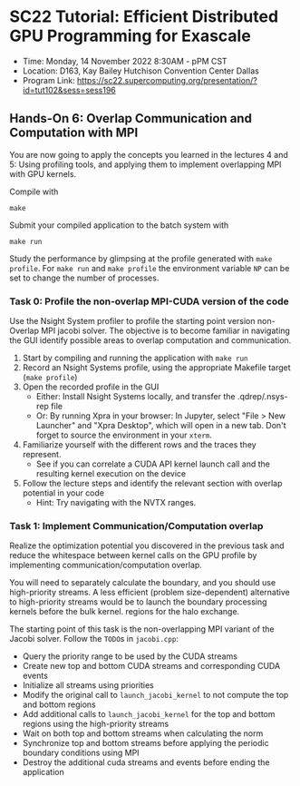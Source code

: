 # SC22 Tutorial: Efficient Distributed GPU Programming for Exascale

-   Time: Monday, 14 November 2022 8:30AM - pPM CST
-   Location: D163, Kay Bailey Hutchison Convention Center Dallas
-   Program Link:
    https://sc22.supercomputing.org/presentation/?id=tut102&sess=sess196

## Hands-On 6: Overlap Communication and Computation with MPI

You are now going to apply the concepts you learned in the lectures 4 and 5: Using profiling tools,
and applying them to implement overlapping MPI with GPU kernels. 

Compile with

``` {.bash}
make
```

Submit your compiled application to the batch system with

``` {.bash}
make run
```

Study the performance by glimpsing at the profile generated with
`make profile`. For `make run` and `make profile` the environment variable `NP` can be set to change the number of processes.

### Task 0: Profile the non-overlap MPI-CUDA version of the code

Use the Nsight System profiler to profile the starting point version non-Overlap MPI jacobi solver. The objective is to become familiar in navigating the GUI identify possible areas to overlap computation and communication. 

1. Start by compiling and running the application with `make run`
1. Record an Nsight Systems profile, using the appropriate Makefile target (`make profile`)
1. Open the recorded profile in the GUI
    - Either: Install Nsight Systems locally, and transfer the .qdrep/.nsys-rep file
    - Or: By running Xpra in your browser: In Jupyter, select "File > New Launcher" and "Xpra Desktop", which will open in a new tab. Don't forget to source the environment in your `xterm`.
1. Familiarize yourself with the different rows and the traces they represent. 
    - See if you can correlate a CUDA API kernel launch call and the resulting kernel execution on the device
1. Follow the lecture steps and identify the relevant section with overlap potential in your code
    - Hint: Try navigating with the NVTX ranges.


### Task 1: Implement Communication/Computation overlap

Realize the optimization potential you discovered in the previous task and reduce the whitespace between kernel calls on the GPU profile by implementing communication/computation overlap.

You will need to separately calculate the boundary, and you should use high-priority streams. A less efficient (problem size-dependent) alternative to high-priority streams would be to launch the boundary processing kernels before the bulk kernel.
regions for the halo exchange.

The starting point of this task is the non-overlapping MPI variant of the Jacobi solver.
Follow the `TODO`s in `jacobi.cpp`:

- Query the priority range to be used by the CUDA streams
- Create new top and bottom CUDA streams and corresponding CUDA events
- Initialize all streams using priorities
- Modify the original call to `launch_jacobi_kernel` to not compute the top and bottom regions 
- Add additional calls to `launch_jacobi_kernel` for the top and bottom regions using the high-priority streams
- Wait on both top and bottom streams when calculating the norm
- Synchronize top and bottom streams before applying the periodic boundary conditions using MPI
- Destroy the additional cuda streams and events before ending the application


